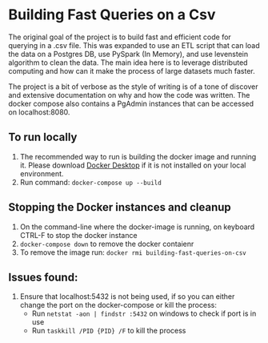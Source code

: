 # Building Fast Queries on a Csv

The original goal of the project is to build fast and efficient code for querying in a .csv file. This was expanded to use an ETL script that can load the data on a Postgres DB, use PySpark (In Memory), and use levenstein algorithm to clean the data. The main idea here is to leverage distributed computing and how can it make the process of large datasets much faster.

The project is a bit of verbose as the style of writing is of a tone of discover and extensive documentation on why and how the code was written. The docker compose also contains a PgAdmin instances that can be accessed on localhost:8080.


## To run locally

1. The recommended way to run is building the docker image and running it. Please download [Docker Desktop]('https://www.docker.com/products/docker-desktop/') if it is not installed on your local environment. 
2. Run command: `docker-compose up --build`

## Stopping the Docker instances and cleanup

1. On the command-line where the docker-image is running, on keyboard CTRL-F to stop the docker instance
2. `docker-compose down` to remove the docker contaienr
3. To remove the image run: `docker rmi building-fast-queries-on-csv`


## Issues found:

1. Ensure that localhost:5432 is not being used, if so you can either change the port on the docker-compose or kill the process:
    - Run `netstat -aon | findstr :5432` on windows to check if port is in use
    - Run `taskkill /PID {PID} /F` to kill the process